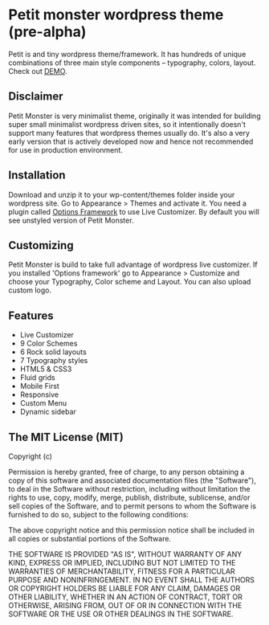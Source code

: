Petit monster wordpress theme (pre-alpha)
========================================

Petit is and tiny wordpress theme/framework. It has hundreds of unique combinations of three main style components – typography, colors, layout. Check out [DEMO](http://www.petit-monster.com/).


## Disclaimer

Petit Monster is very minimalist theme, originally it was intended for building super small minimalist wordpress driven sites, so it intentionally doesn't support many features that wordpress themes usually do. It's also a very early version that is actively developed now and hence not recommended for use in production environment.


## Installation

Download and unzip it to your wp-content/themes folder inside your wordpress site. 
Go to Appearance > Themes and activate it. You need a plugin called [Options Framework](http://wordpress.org/extend/plugins/options-framework/) to use Live Customizer. 
By default you will see unstyled version of Petit Monster.  


## Customizing

Petit Monster is build to take full advantage of wordpress live customizer. If you installed 'Options framework' go to Appearance > Customize and choose your Typography, Color scheme and Layout. You can also upload custom logo. 


## Features

* Live Customizer
* 9 Color Schemes
* 6 Rock solid layouts
* 7 Typography styles
* HTML5 & CSS3
* Fluid grids
* Mobile First
* Responsive
* Custom Menu
* Dynamic sidebar


## The MIT License (MIT)

Copyright (c) <year> <copyright holders>

Permission is hereby granted, free of charge, to any person obtaining a copy
of this software and associated documentation files (the "Software"), to deal
in the Software without restriction, including without limitation the rights
to use, copy, modify, merge, publish, distribute, sublicense, and/or sell
copies of the Software, and to permit persons to whom the Software is
furnished to do so, subject to the following conditions:

The above copyright notice and this permission notice shall be included in
all copies or substantial portions of the Software.

THE SOFTWARE IS PROVIDED "AS IS", WITHOUT WARRANTY OF ANY KIND, EXPRESS OR
IMPLIED, INCLUDING BUT NOT LIMITED TO THE WARRANTIES OF MERCHANTABILITY,
FITNESS FOR A PARTICULAR PURPOSE AND NONINFRINGEMENT. IN NO EVENT SHALL THE
AUTHORS OR COPYRIGHT HOLDERS BE LIABLE FOR ANY CLAIM, DAMAGES OR OTHER
LIABILITY, WHETHER IN AN ACTION OF CONTRACT, TORT OR OTHERWISE, ARISING FROM,
OUT OF OR IN CONNECTION WITH THE SOFTWARE OR THE USE OR OTHER DEALINGS IN
THE SOFTWARE.

